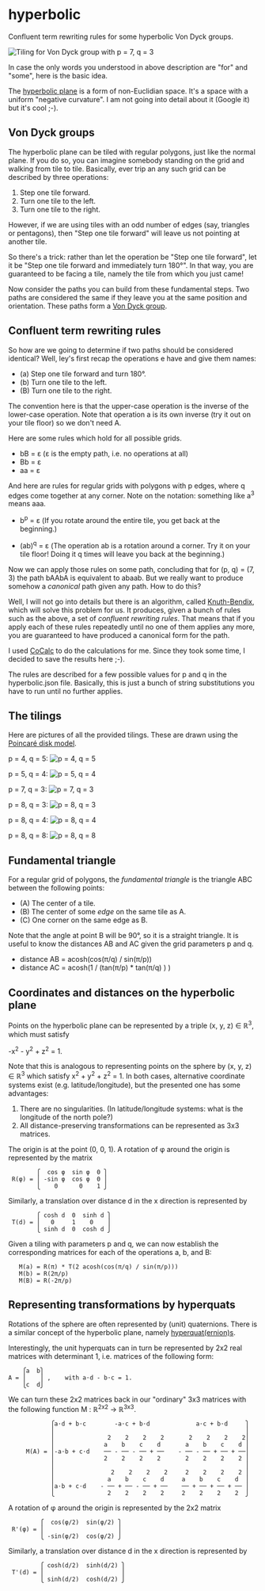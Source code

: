 # hyperbolic
Confluent term rewriting rules for some hyperbolic Von Dyck groups.

![Tiling for Von Dyck group with p = 7, q = 3](tiling73.png)

In case the only words you understood in above description are "for" and "some",
here is the basic idea.

The [hyperbolic plane](https://en.wikipedia.org/wiki/Hyperbolic_geometry) is a form of non-Euclidian space. It's a space with a uniform
"negative curvature". I am not going into detail about it (Google it) but it's cool ;-).

## Von Dyck groups

The hyperbolic plane can be tiled with regular polygons, just like the normal plane.
If you do so, you can imagine somebody standing on the grid and walking from tile to tile.
Basically, ever trip an any such grid can be described by three operations:

1. Step one tile forward.
2. Turn one tile to the left.
3. Turn one tile to the right.

However, if we are using tiles with an odd number of edges (say, triangles or pentagons), 
then "Step one tile forward" will leave us not pointing at another tile.

So there's a trick: rather than let the operation be "Step one tile forward", let it be
"Step one tile forward and immediately turn 180°". In that way, you are guaranteed to be facing
a tile, namely the tile from which you just came!

Now consider the paths you can build from these fundamental steps. Two paths are considered
the same if they leave you at the same position and orientation. These paths form a
[Von Dyck group](https://groupprops.subwiki.org/wiki/Von_Dyck_group).

## Confluent term rewriting rules

So how are we going to determine if two paths should be considered identical?
Well, ley's first recap the operations e have and give them names:

* (a) Step one tile forward and turn 180°.
* (b) Turn one tile to the left.
* (B) Turn one tile to the right.

The convention here is that the upper-case operation is the inverse of the lower-case operation.
Note that operation a is its own inverse (try it out on your tile floor) so we don't need A.

Here are some rules which hold for all possible grids.

* bB = ε (ε is the empty path, i.e. no operations at all)
* Bb = ε 
* aa = ε

And here are rules for regular grids with polygons with p edges, where q edges come together at any corner.
Note on the notation: something like a<sup>3</sup> means aaa.

* b<sup>p</sup> = ε 
   (If you rotate around the entire tile, you get back at the beginning.)

* (ab)<sup>q</sup> = ε 
   (The operation ab is a rotation around a corner. Try it on your tile floor! Doing it q times will leave you back
     at the beginning.)

Now we can apply those rules on some path, concluding that for (p, q) = (7, 3) the path bAAbA is equivalent to
abaab. But we really want to produce somehow a *canonical* path given any path. How to do this?

Well, I will not go into details but there is an algorithm, 
called [Knuth-Bendix](https://en.wikipedia.org/wiki/Knuth%E2%80%93Bendix_completion_algorithm), which will solve this problem for us.
It produces, given a bunch of rules such as the above, a set of *confluent rewriting rules*. That means that if
you apply each of these rules repeatedly until no one of them applies any more, you are guaranteed to have produced
a canonical form for the path. 

I used [CoCalc](https://cocalc.com) to do the calculations for me. Since they took some time, I decided to save the results here ;-).

The rules are described for a few possible values for p and q in the hyperbolic.json file. Basically, this is just a bunch of string substitutions you have to run until no further applies.

## The tilings

Here are pictures of all the provided tilings.
These are drawn using the [Poincaré disk model](https://en.wikipedia.org/wiki/Poincar%C3%A9_disk_model).

p = 4, q = 5: ![p = 4, q = 5](tiling45.png)

p = 5, q = 4: ![p = 5, q = 4](tiling54.png)

p = 7, q = 3: ![p = 7, q = 3](tiling73.png)

p = 8, q = 3: ![p = 8, q = 3](tiling83.png)

p = 8, q = 4: ![p = 8, q = 4](tiling84.png)

p = 8, q = 8: ![p = 8, q = 8](tiling88.png)

## Fundamental triangle

For a regular grid of polygons, the *fundamental triangle* is the triangle ABC between the following points:

* (A) The center of a tile.
* (B) The center of some *edge* on the same tile as A.
* (C) One corner on the same edge as B.

Note that the angle at point B will be 90°, so it is a straight triangle.
It is useful to know the distances AB and AC given the grid parameters p and q.

* distance AB = acosh(cos(π/q) / sin(π/p))
* distance AC = acosh(1 / (tan(π/p) * tan(π/q) ) )

## Coordinates and distances on the hyperbolic plane

Points on the hyperbolic plane can be represented by
a triple (x, y, z) ∈ ℝ<sup>3</sup>, which must satisfy

-x<sup>2</sup> - y<sup>2</sup> + z<sup>2</sup> = 1.

Note that this is analogous to representing points on the sphere by (x, y, z) ∈ ℝ<sup>3</sup> which
satisfy x<sup>2</sup> + y<sup>2</sup> + z<sup>2</sup> = 1. In both cases, alternative coordinate systems
exist (e.g. latitude/longitude), but the presented one has some advantages:

1. There are no singularities. (In latitude/longitude systems: what is the longitude of the north pole?)
2. All distance-preserving transformations can be represented as 3x3 matrices.

The origin is at the point (0, 0, 1). A rotation of φ around the origin is represented by the matrix
```
        ⎧  cos φ  sin φ  0 ⎫
 R(φ) = ⎪ -sin φ  cos φ  0 ⎪
        ⎩    0      0    1 ⎭
```

Similarly, a translation over distance d in the x direction is represented by
```
        ⎧ cosh d  0  sinh d ⎫
 T(d) = ⎪   0     1    0    ⎪
        ⎩ sinh d  0  cosh d ⎭
```

Given a tiling with parameters p and q, we can now establish the corresponding matrices for each of the operations a, b, and B:
```
   M(a) = R(π) * T(2 acosh(cos(π/q) / sin(π/p)))
   M(b) = R(2π/p)
   M(B) = R(-2π/p)
```

## Representing transformations by hyperquats

Rotations of the sphere are often represented by (unit) quaternions. 
There is a similar concept of the hyperbolic plane, namely [hyperquat(ernion)s](https://en.wikipedia.org/wiki/Hyperbolic_quaternion).

Interestingly, the unit hyperquats can in turn be represented by 2x2 real matrices with determinant 1, i.e.
matrices of the following form:
```
    ⎧a  b⎫
A = ⎪    ⎪ ,    with a⋅d - b⋅c = 1.
    ⎩c  d⎭
```
We can turn these 2x2 matrices back in our "ordinary" 3x3 matrices with the following function M : ℝ<sup>2x2</sup> → ℝ<sup>3x3</sup>.
```
            ⎧a⋅d + b⋅c        -a⋅c + b⋅d             a⋅c + b⋅d     ⎫
            ⎪                                                      ⎪
            ⎪               2    2    2    2       2    2    2    2⎪
            ⎪              a    b    c    d       a    b    c    d ⎪
     M(A) = ⎪-a⋅b + c⋅d    ── - ── - ── + ──    - ── - ── + ── + ──⎪
            ⎪              2    2    2    2       2    2    2    2 ⎪
            ⎪                                                      ⎪
            ⎪                2    2    2    2     2    2    2    2 ⎪
            ⎪               a    b    c    d     a    b    c    d  ⎪
            ⎪a⋅b + c⋅d    - ── + ── - ── + ──    ── + ── + ── + ── ⎪
            ⎩               2    2    2    2     2    2    2    2  ⎭
```

A rotation of φ around the origin is represented by the 2x2 matrix
```
         ⎧  cos(φ/2)  sin(φ/2) ⎫
 R'(φ) = ⎪                     ⎪
         ⎩ -sin(φ/2)  cos(φ/2) ⎭
```

Similarly, a translation over distance d in the x direction is represented by
```
         ⎧ cosh(d/2)  sinh(d/2) ⎫
 T'(d) = ⎪                      ⎪
         ⎩ sinh(d/2)  cosh(d/2) ⎭
```

